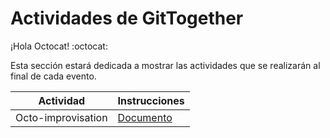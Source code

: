 # Actividades de GitTogether

¡Hola Octocat! :octocat:

Esta sección estará dedicada a mostrar las actividades que se realizarán al final de cada evento.

| Actividad | Instrucciones |
|-----------|---------------|
| Octo-improvisation | [Documento](./OctoImprovisation/README.md) |
